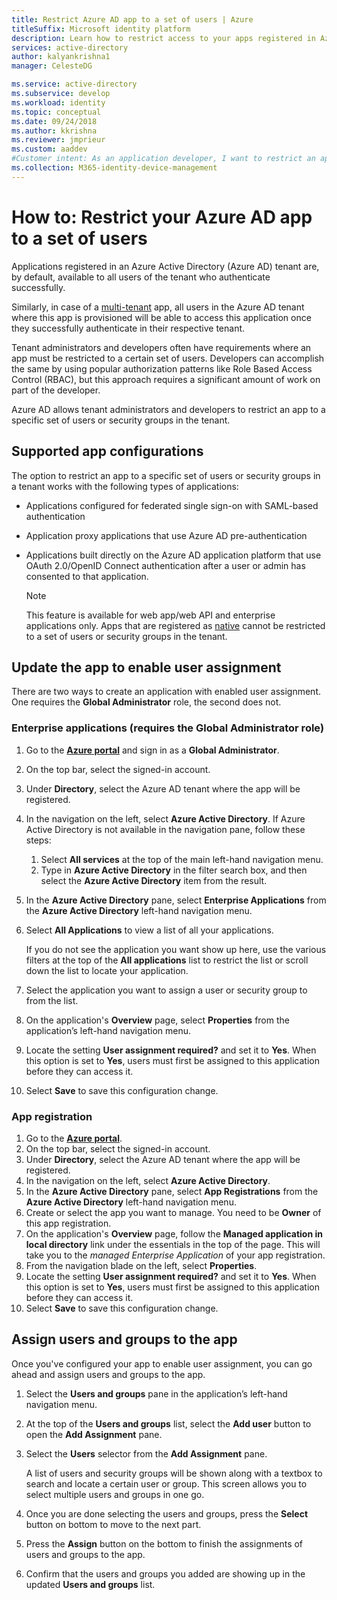 ```yaml
---
title: Restrict Azure AD app to a set of users | Azure
titleSuffix: Microsoft identity platform
description: Learn how to restrict access to your apps registered in Azure AD to a selected set of users.
services: active-directory
author: kalyankrishna1
manager: CelesteDG

ms.service: active-directory
ms.subservice: develop
ms.workload: identity
ms.topic: conceptual
ms.date: 09/24/2018
ms.author: kkrishna
ms.reviewer: jmprieur
ms.custom: aaddev
#Customer intent: As an application developer, I want to restrict an application that I have registered in Azure AD to a select set of users available in my Azure AD tenant
ms.collection: M365-identity-device-management
---
```

# How to: Restrict your Azure AD app to a set of users

Applications registered in an Azure Active Directory (Azure AD) tenant are, by default, available to all users of the tenant who authenticate successfully.

Similarly, in case of a [multi-tenant](howto-convert-app-to-be-multi-tenant.md) app, all users in the Azure AD tenant where this app is provisioned will be able to access this application once they successfully authenticate in their respective tenant.

Tenant administrators and developers often have requirements where an app must be restricted to a certain set of users. Developers can accomplish the same by using popular authorization patterns like Role Based Access Control (RBAC), but this approach requires a significant amount of work on part of the developer.

Azure AD allows tenant administrators and developers to restrict an app to a specific set of users or security groups in the tenant.

## Supported app configurations

The option to restrict an app to a specific set of users or security groups in a tenant works with the following types of applications:

- Applications configured for federated single sign-on with SAML-based authentication
- Application proxy applications that use Azure AD pre-authentication
- Applications built directly on the Azure AD application platform that use OAuth 2.0/OpenID Connect authentication after a user or admin has consented to that application.

     > [!NOTE]
     > This feature is available for web app/web API and enterprise applications only. Apps that are registered as [native](quickstart-v1-integrate-apps-with-azure-ad.md) cannot be restricted to a set of users or security groups in the tenant.

## Update the app to enable user assignment

There are two ways to create an application with enabled user assignment. One requires the **Global Administrator** role, the second does not.

### Enterprise applications (requires the Global Administrator role)

1. Go to the [**Azure portal**](https://portal.azure.com/) and sign in as a **Global Administrator**.
1. On the top bar, select the signed-in account. 
1. Under **Directory**, select the Azure AD tenant where the app will be registered.
1. In the navigation on the left, select **Azure Active Directory**. If Azure Active Directory is not available in the navigation pane, follow these steps:

    1. Select **All services** at the top of the main left-hand navigation menu.
    1. Type in **Azure Active Directory** in the filter search box, and then select the **Azure Active Directory** item from the result.

1. In the **Azure Active Directory** pane, select **Enterprise Applications** from the **Azure Active Directory** left-hand navigation menu.
1. Select **All Applications** to view a list of all your applications.

     If you do not see the application you want show up here, use the various filters at the top of the **All applications** list to restrict the list or scroll down the list to locate your application.

1. Select the application you want to assign a user or security group to from the list.
1. On the application's **Overview** page, select **Properties** from the application’s left-hand navigation menu.
1. Locate the setting **User assignment required?** and set it to **Yes**. When this option is set to **Yes**, users must first be assigned to this application before they can access it.
1. Select **Save** to save this configuration change.

### App registration

1. Go to the [**Azure portal**](https://portal.azure.com/).
1. On the top bar, select the signed-in account. 
1. Under **Directory**, select the Azure AD tenant where the app will be registered.
1. In the navigation on the left, select **Azure Active Directory**.
1. In the **Azure Active Directory** pane, select **App Registrations** from the **Azure Active Directory** left-hand navigation menu.
1. Create or select the app you want to manage. You need to be **Owner** of this app registration.
1. On the application's **Overview** page, follow the **Managed application in local directory** link under the essentials in the top of the page. This will take you to the _managed Enterprise Application_ of your app registration.
1. From the navigation blade on the left, select **Properties**.
1. Locate the setting **User assignment required?** and set it to **Yes**. When this option is set to **Yes**, users must first be assigned to this application before they can access it.
1. Select **Save** to save this configuration change.

## Assign users and groups to the app

Once you've configured your app to enable user assignment, you can go ahead and assign users and groups to the app.

1. Select the **Users and groups** pane in the application’s left-hand navigation menu.
1. At the top of the **Users and groups** list, select the **Add user** button to open the **Add Assignment** pane.
1. Select the **Users** selector from the **Add Assignment** pane. 

     A list of users and security groups will be shown along with a textbox to search and locate a certain user or group. This screen allows you to select multiple users and groups in one go.

1. Once you are done selecting the users and groups, press the **Select** button on bottom to move to the next part.
1. Press the **Assign** button on the bottom to finish the assignments of users and groups to the app. 
1. Confirm that the users and groups you added are showing up in the updated **Users and groups** list.

